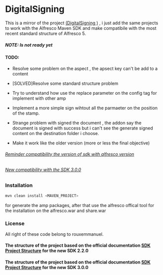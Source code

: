 # DigitalSigning 

This is a mirror of the project [(DigitalSigning )](https://github.com/rouxemmanuel/DigitalSigning/) , i just add the
same projects to work with the Alfresco Maven SDK and make compatibile with the most recent standard structure of Alfresco 5.

##### NOTE: Is not ready yet

#### TODO:
 - Resolve some problem on the aspect , the apsect key can't be add to a content
 - [SOLVED]Resolve some standard structure problem
 - Try to understand how use the replace parameter on the config tag for implement with other amp
 - Implement a more simple sign wihtout all the parmaeter on the position of the stamp.
 - Strange problem with signed the document , the addon say the document is signed with success but i can't see the generate signed content on the destination folder i choose.
 
 - Make it work like the older version (more or less the final objective)
 
###### [Reminder compatibility the version of sdk with alfresco version](http://docs.alfresco.com/5.1/concepts/alfresco-sdk-compatibility.html)
###### [New compatibility with the SDK 3.0.0](http://ecmarchitect.com/archives/2017/04/24/4235)

### Installation

```sh
mvn clean install <MAVEN_PROJECT>
```

for generate the amp packages, after that use the alfresco offical tool for the installation on the alfresco.war and share.war

### License 

All right of these code belong to rouxemmanuel.

#### The structure of the project based on the official documentation [SDK Project Structure](http://docs.alfresco.com/5.1/tasks/alfresco-sdk-tutorials-share-amp-archetype.html) for the new SDK 2.2.0

#### The structure of the project based on the official documentation [SDK Project Structure](http://docs.alfresco.com/5.2/concepts/sdk-projects-aio.html) for the new SDK 3.0.0

